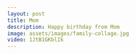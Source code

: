 ```yaml
---
layout: post
title: Mom
description: Happy birthday from Mom
image: assets/images/family-collage.jpg
video: 1JtB1GKblIk
---
```

